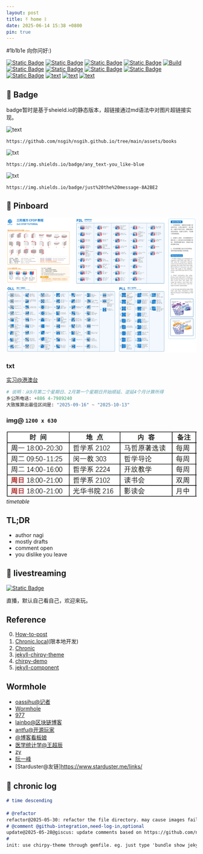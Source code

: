 ```yaml
---
layout: post
title: ᛡ home ᛒ
date: 2025-06-14 15:38 +0800
pin: true
---
```


<p style="color: #1b1b1e;">#1b1b1e 向你问好:)</p>

[![Static Badge](https://img.shields.io/badge/Badges-Static-55acee?style=flat&logo=shieldsdotio&logoSize=auto)](https://shields.io/badges)
[![Static Badge](https://img.shields.io/badge/simpleicons-icon-55acee?logo=simpleicons&logoSize=auto)](https://simpleicons.org/?q=shields)
[![Static Badge](https://img.shields.io/badge/chirpy--starter-template-%23181717?logo=github&logoColor=%23181717&logoSize=auto)](https://github.com/cotes2020/chirpy-starter)
[![Static Badge](https://img.shields.io/badge/Music-Next--to--you-%23FF0000?logo=applemusic&logoColor=%23FF0000)](https://www.youtube.com/watch?v=ejbazkKQhRk&list=OLAK5uy_kc8kMkDamS76dG6JZnKTSGwqqoWwjUaIw&index=11)
[![Build](https://github.com/nsgih/nsgih.github.io/actions/workflows/pages-deploy.yml/badge.svg)](#)
[![Static Badge](https://img.shields.io/badge/chatgpt-nagi.co-55acee?logo=openai&logoColor=%23412991)](https://chatgpt.com/)
[![Static Badge](https://img.shields.io/badge/zlib-nagi.co-55acee?logo=librarything&logoColor=%23251A15)](https://1lib.sk/)
[![Static Badge](https://img.shields.io/badge/FrontAwesome-icon-55acee?logo=fontawesome&logoColor=%23538DD7)](https://fontawesome.com/search)
[![Static Badge](https://img.shields.io/badge/Favicon-fav--icon-55acee?logo=starbucks&logoColor=%23006241)](https://realfavicongenerator.net/)
[![Static Badge](https://img.shields.io/badge/giscus-comment-55acee?logo=github&logoColor=%23181717)](https://giscus.app/zh-CN)
[![text](https://img.shields.io/badge/zlib-8A2BE2)](https://github.com/nsgih/nsgih.github.io/tree/main/assets/books)
[![text](https://img.shields.io/badge/毒药-8A2BE2)](https://duyaoss.com/)
[![text](https://img.shields.io/badge/youtube订阅观看分析-8A2BE2)](https://socialblade.com/youtube/handle/akilazhang)


## 🔰 Badge

badge暂时是基于sheield.io的静态版本，超链接通过md语法中对图片超链接实现。

![text](https://img.shields.io/badge/zlib-8A2BE2)

```
https://github.com/nsgih/nsgih.github.io/tree/main/assets/books
```

![txt](https://img.shields.io/badge/any_text-you_like-blue)
```
https://img.shields.io/badge/any_text-you_like-blue
```

![txt](https://img.shields.io/badge/just%20the%20message-8A2BE2)
```
https://img.shields.io/badge/just%20the%20message-8A2BE2
```

<!-- chalkboard@pin -->
## 📌 Pinboard 

![alt text](/assets/2025-06/NEW_CFOP_course.jpg)

### txt

[实习@港澳台](https://jsj.top/f/wtR6JX)

```python
# 说明：从9月第二个星期日、2月第一个星期日开始顺延、逆延4个月计算所得
乡公所电话: +886 4-7989240
大致推算出最佳区间是: "2025-09-16" ~ "2025-10-13"
```

### img@ `1200 x 630`
![alt text](/assets/2025-05/e0b24d23073dcda5c4326a8441de6b7.jpg)_timetable_

## TL;DR
- author nagi
- mostly drafts  
- comment open
- you dislike you leave

## 🔴 livestreaming

[![Static Badge](https://img.shields.io/badge/livestreaming-youtube-55acee?logo=youtube&logoColor=%23FF0000)](https://www.youtube.com/@nsgih)

直播，默认自己看自己，欢迎来玩。


## <i class="fa-solid fa-toggle-off">  </i>Reference
0. [How-to-post](http://localhost:4000/posts/write-a-new-post/)
1. [Chronic.local](http://localhost:4000/)(限本地开发)
2. [Chronic](https://nsgih.github.io/)  
3. [jekyll-chirpy-theme](https://github.com/cotes2020/jekyll-theme-chirpy)
4. [chirpy-demo](https://chirpy.cotes.page/)
5. [jekyll-component](https://github.com/jekyll/jekyll-compose)

## <i class="fa-solid fa-toggle-on">  </i>Wormhole
- [oassihu@记者](https://matters.town/@oasishu)
- [Wormhole](https://wormhole.app/)
- [977](https://rin977.com/)
- [lainbo@区块链博客](https://lainbo.dev/)
- [antfu@开源玩家](https://antfu.me/)
- [@博客看板娘](https://gardencavy.site/course/blog/blog03/)
- [医学统计学@王超辰](https://wangcc.me/LSHTMlearningnote/)
- [zy](https://yangzhang.site/)
- [阮一峰](https://www.ruanyifeng.com/blog/)
- [Starduster@友链]https://www.starduster.me/links/

## 📜 chronic log

```md
# time descending

# @refactor
refactor@2025-05-30: refactor the file directory. may cause images fail to load properly. if so remember to change to the absolute path.
# @comment @github-integration,need-log-in,optional
update@2025-05-28@giscus: update comments based on https://github.com/nsgih/nsgih.github.io/discussions
# 
init: use chirpy-theme through gemfile. eg. just type 'bundle show jekyll-theme-chirpy' to know where package locates 
```